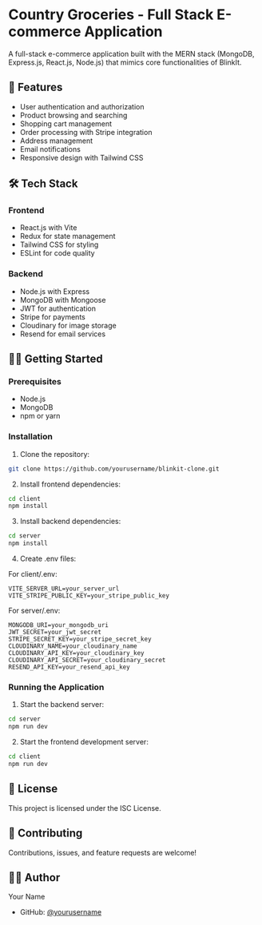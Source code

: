 # Country Groceries - Full Stack E-commerce Application

A full-stack e-commerce application built with the MERN stack (MongoDB, Express.js, React.js, Node.js) that mimics core functionalities of BlinkIt.

## 🚀 Features

- User authentication and authorization
- Product browsing and searching
- Shopping cart management 
- Order processing with Stripe integration
- Address management
- Email notifications
- Responsive design with Tailwind CSS

## 🛠️ Tech Stack

### Frontend
- React.js with Vite
- Redux for state management
- Tailwind CSS for styling
- ESLint for code quality

### Backend
- Node.js with Express
- MongoDB with Mongoose
- JWT for authentication
- Stripe for payments
- Cloudinary for image storage
- Resend for email services

## 🏃‍♂️ Getting Started

### Prerequisites
- Node.js
- MongoDB
- npm or yarn

### Installation

1. Clone the repository:
```bash
git clone https://github.com/yourusername/blinkit-clone.git
```

2. Install frontend dependencies:
```bash
cd client
npm install
```

3. Install backend dependencies:
```bash
cd server
npm install
```

4. Create .env files:

For client/.env:
```env
VITE_SERVER_URL=your_server_url
VITE_STRIPE_PUBLIC_KEY=your_stripe_public_key
```

For server/.env:
```env
MONGODB_URI=your_mongodb_uri
JWT_SECRET=your_jwt_secret
STRIPE_SECRET_KEY=your_stripe_secret_key
CLOUDINARY_NAME=your_cloudinary_name
CLOUDINARY_API_KEY=your_cloudinary_key
CLOUDINARY_API_SECRET=your_cloudinary_secret
RESEND_API_KEY=your_resend_api_key
```

### Running the Application

1. Start the backend server:
```bash
cd server
npm run dev
```

2. Start the frontend development server:
```bash
cd client
npm run dev
```

## 📝 License

This project is licensed under the ISC License.

## 🤝 Contributing

Contributions, issues, and feature requests are welcome!

## 👨‍💻 Author

Your Name
- GitHub: [@yourusername](https://github.com/yourusername)

